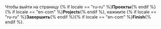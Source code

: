 
Чтобы выйти на страницу {% if locale == "ru-ru" %}**Проекты**{% endif %}{% if locale == "en-com" %}**Projects**{% endif %}, нажмите {% if locale == "ru-ru" %}**Завершить**{% endif %}{% if locale == "en-com" %}**Finish**{% endif %}.
